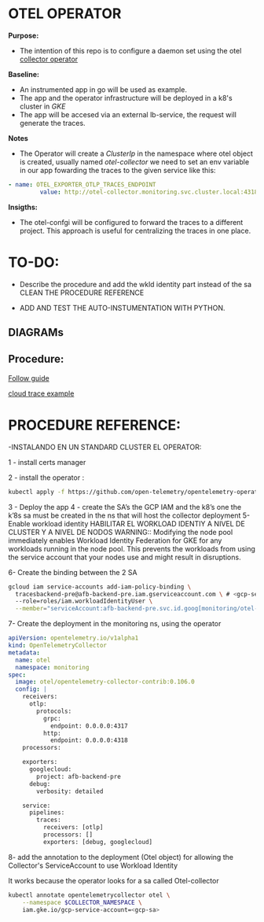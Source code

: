 # OTEL OPERATOR

**Purpose:**
- The intention of this repo is to configure a daemon set using the otel [collector operator](https://github.com/open-telemetry/opentelemetry-operator) 

**Baseline:**
- An instrumented app in go  will be used as example.
- The app and the operator infrastructure will be deployed in a k8's cluster in _GKE_
- The app will be accesed via an external lb-service, the request will generate the traces.

**Notes**

- The Operator will create a *ClusterIp* in the namespace where otel object is created, usually named *otel-collector* we need to set an env variable in our app fowarding the traces to the given service like this:

 ``` yaml
 - name: OTEL_EXPORTER_OTLP_TRACES_ENDPOINT
          value: http://otel-collector.monitoring.svc.cluster.local:4318/v1/traces
 ```
**Insigths:**

- The otel-confgi will be configured to forward the traces to a different project. This approach is useful for centralizing the traces in one place.

# TO-DO: 
- Describe the procedure and add the wkld identity part instead of the sa CLEAN THE PROCEDURE REFERENCE

- ADD AND TEST THE AUTO-INSTUMENTATION WITH PYTHON.

## DIAGRAMs


## Procedure:

[Follow guide](https://github.com/GoogleCloudPlatform/opentelemetry-operator-sample/tree/main)

[cloud trace example](https://github.com/GoogleCloudPlatform/opentelemetry-operator-sample/tree/main/recipes/cloud-trace)



# PROCEDURE REFERENCE:

-INSTALANDO EN UN STANDARD CLUSTER EL OPERATOR:

1 - install certs manager

2 - install the operator : 
```sh
kubectl apply -f https://github.com/open-telemetry/opentelemetry-operator/releases/download/v0.112.0/opentelemetry-operator.yaml 
```
3 - Deploy the app 
4 - create the SA’s the GCP IAM and the  k8’s one the k’8s sa must be created in the ns that will host the collector  deployment
5- Enable workload identity 
	HABILITAR  EL WORKLOAD IDENTIY A NIVEL DE CLUSTER Y A NIVEL DE NODOS 
    WARNING:: Modifying the node pool immediately enables Workload Identity Federation for GKE for any workloads running in the node pool. This prevents the workloads from using the service account that your nodes use and might result in disruptions. 

6-  Create the binding between the 2 SA 

```sh
gcloud iam service-accounts add-iam-policy-binding \
  tracesbackend-pre@afb-backend-pre.iam.gserviceaccount.com \ # <gcp-service-account> 
  --role=roles/iam.workloadIdentityUser \
  --member="serviceAccount:afb-backend-pre.svc.id.goog[monitoring/otel-collector]" # "serviceAccount:<project>.svc.id.goog[<namespace>/<k8s-service-account>]"
  ```


7-  Create the deployment  in the monitoring ns, using the operator
```yaml
apiVersion: opentelemetry.io/v1alpha1
kind: OpenTelemetryCollector
metadata:
  name: otel
  namespace: monitoring 
spec:
  image: otel/opentelemetry-collector-contrib:0.106.0
  config: |
    receivers:
      otlp:
        protocols:
          grpc:
            endpoint: 0.0.0.0:4317
          http:
            endpoint: 0.0.0.0:4318
    processors:

    exporters:
      googlecloud:
        project: afb-backend-pre
      debug:
        verbosity: detailed

    service:
      pipelines:
        traces:
          receivers: [otlp]
          processors: []
          exporters: [debug, googlecloud]
  ```

8- add the annotation to the deployment (Otel object) for allowing the  Collector's ServiceAccount to use Workload Identity

It works because the operator looks for a sa called Otel-collector
```sh
kubectl annotate opentelemetrycollector otel \
    --namespace $COLLECTOR_NAMESPACE \
    iam.gke.io/gcp-service-account=<gcp-sa>
```